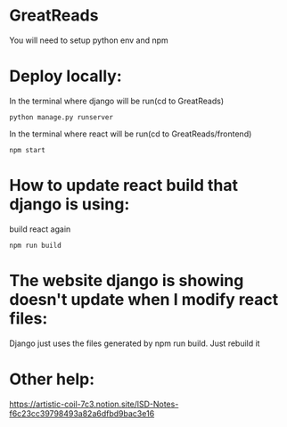# GreatReads
You will need to setup python env and npm
# Deploy locally:
In the terminal where django will be run(cd to GreatReads)
```
python manage.py runserver
```
In the terminal where react will be run(cd to GreatReads/frontend)
```
npm start
```
# How to update react build that django is using:
build react again
```
npm run build
```
# The website django is showing doesn't update when I modify react files:
Django just uses the files generated by npm run build. Just rebuild it

# Other help:
https://artistic-coil-7c3.notion.site/lSD-Notes-f6c23cc39798493a82a6dfbd9bac3e16
